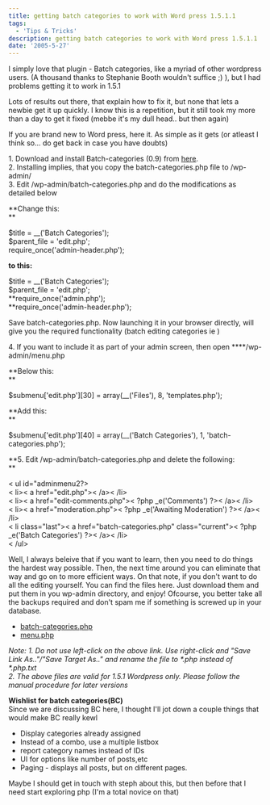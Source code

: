 ```yaml
---
title: getting batch categories to work with Word press 1.5.1.1
tags:
  - 'Tips & Tricks'
description: getting batch categories to work with Word press 1.5.1.1
date: '2005-5-27'
---
```


I simply love that plugin - Batch categories, like a myriad of other wordpress users. (A thousand thanks to Stephanie Booth wouldn't suffice ;) ), but I had problems getting it to work in 1.5.1

Lots of results out there, that explain how to fix it, but none that lets a newbie get it up quickly. I know this is a repetition, but it still took my more than a day to get it fixed (mebbe it's my dull head.. but then again)

If you are brand new to Word press, here it. As simple as it gets (or atleast I think so... do get back in case you have doubts)

1\. Download and install Batch-categories (0.9) from [here][0].  
2\. Installing implies, that you copy the batch-categories.php file to /wp-admin/  
3\. Edit /wp-admin/batch-categories.php and do the modifications as detailed below

**Change this:  
**

$title = \_\_('Batch Categories');  
$parent\_file = 'edit.php';  
require\_once('admin-header.php');

**to this:**

$title = \_\_('Batch Categories');  
$parent\_file = 'edit.php';  
**require\_once('admin.php');  
**require\_once('admin-header.php');

Save batch-categories.php. Now launching it in your browser directly, will give you the required functionality (batch editing categories ie )

4\. If you want to include it as part of your admin screen, then open ****/wp-admin/menu.php

**Below this:  
**

$submenu\['edit.php'\]\[30\] = array(\_\_('Files'), 8, 'templates.php');

**Add this:  
**

$submenu\['edit.php'\]\[40\] = array(\_\_('Batch Categories'), 1, 'batch-categories.php');

**5\. Edit /wp-admin/batch-categories.php and delete the following:  
**

< ul id="adminmenu2?\>  
< li\>< a href="edit.php"\>< /a\>< /li\>  
< li\>< a href="edit-comments.php"\>< ?php \_e('Comments') ?\>< /a\>< /li\>  
< li\>< a href="moderation.php"\>< ?php \_e('Awaiting Moderation') ?\>< /a\>< /li\>  
< li class="last"\>< a href="batch-categories.php" class="current"\>< ?php \_e('Batch Categories') ?\>< /a\>< /li\>  
< /ul\>

Well, I always beleive that if you want to learn, then you need to do things the hardest way possible. Then, the next time around you can eliminate that way and go on to more efficient ways. On that note, if you don't want to do all the editing yourself. You can find the files here. Just download them and put them in you wp-admin directory, and enjoy! Ofcourse, you better take all the backups required and don't spam me if something is screwed up in your database.

* [batch-categories.php][1]
* [menu.php][2]

_Note: 1\. Do not use left-click on the above link. Use right-click and "Save Link As.."/"Save Target As.." and rename the file to \*.php instead of \*.php.txt  
2\. The above files are valid for 1.5.1 Wordpress only. Please follow the manual procedure for later versions_

**Wishlist for batch categories(BC)**  
Since we are discussing BC here, I thought I'll jot down a couple things that would make BC really kewl

* Display categories already assigned
* Instead of a combo, use a multiple listbox
* report category names instead of IDs
* UI for options like number of posts,etc
* Paging - displays all posts, but on different pages.

Maybe I should get in touch with steph about this, but then before that I need start exploring php (I'm a total novice on that)


[0]: http://climbtothestars.org/archives/2004/07/13/batch-categories-09/
[1]: http://shvelmur.com/uploads/batch-categories.php.txt
[2]: http://shvelmur.com/uploads/menu.php.txt
